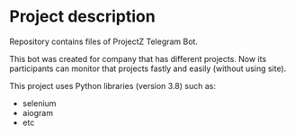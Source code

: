# Project description
Repository contains files of ProjectZ Telegram Bot. 

This bot was created for company that has different projects. Now its participants can monitor that projects
fastly and easily (without using site).

This project uses Python libraries (version 3.8) such as:
+ selenium
+ aiogram
+ etc